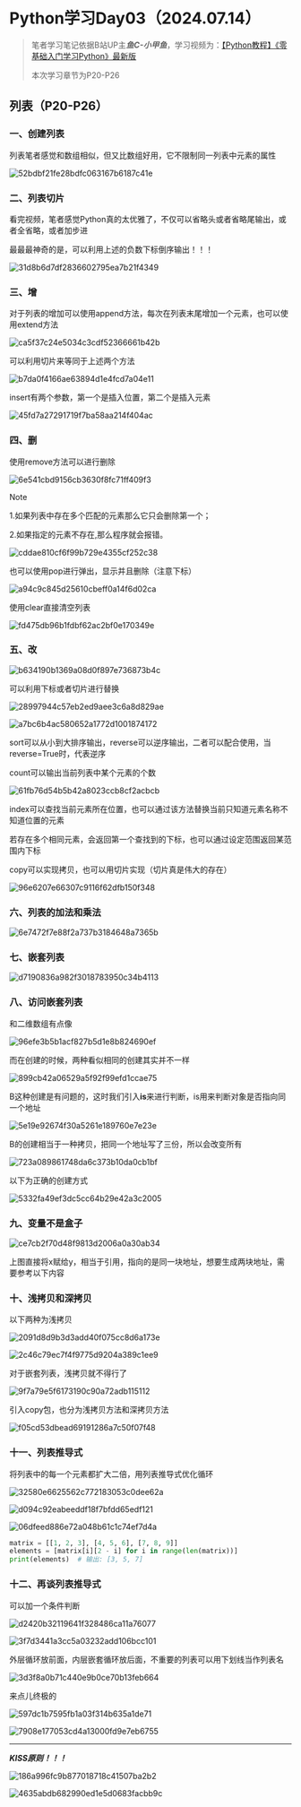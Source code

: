 #  Python学习Day03（2024.07.14）

> 笔者学习笔记依据B站UP主***鱼C-小甲鱼***，学习视频为：[【Python教程】《零基础入门学习Python》最新版]([序章_哔哩哔哩_bilibili](https://www.bilibili.com/video/BV1c4411e77t?p=1&vd_source=3052c1e7ab8ae1ae3bd0668a229fc4b7))
>
> 本次学习章节为P20-P26

## 列表（P20-P26）

### 一、创建列表

列表笔者感觉和数组相似，但又比数组好用，它不限制同一列表中元素的属性

![52bdbf21fe28bdfc063167b6187c41e](https://gitee.com/lu-hua7/picture/raw/master/52bdbf21fe28bdfc063167b6187c41e.png)

### 二、列表切片

看完视频，笔者感觉Python真的太优雅了，不仅可以省略头或者省略尾输出，或者全省略，或者加步进

最最最神奇的是，可以利用上述的负数下标倒序输出！！！

![31d8b6d7df2836602795ea7b21f4349](https://gitee.com/lu-hua7/picture/raw/master/31d8b6d7df2836602795ea7b21f4349.png)

### 三、增

对于列表的增加可以使用append方法，每次在列表末尾增加一个元素，也可以使用extend方法

![ca5f37c24e5034c3cdf52366661b42b](https://gitee.com/lu-hua7/picture/raw/master/ca5f37c24e5034c3cdf52366661b42b.png)

可以利用切片来等同于上述两个方法

![b7da0f4166ae63894d1e4fcd7a04e11](https://gitee.com/lu-hua7/picture/raw/master/b7da0f4166ae63894d1e4fcd7a04e11.png)

insert有两个参数，第一个是插入位置，第二个是插入元素

![45fd7a27291719f7ba58aa214f404ac](https://gitee.com/lu-hua7/picture/raw/master/45fd7a27291719f7ba58aa214f404ac.png)

### 四、删

使用remove方法可以进行删除

![6e541cbd9156cb3630f8fc71ff409f3](https://gitee.com/lu-hua7/picture/raw/master/6e541cbd9156cb3630f8fc71ff409f3.png)

> [!NOTE]
>
> 1.如果列表中存在多个匹配的元素那么它只会删除第一个；
>
> 2.如果指定的元素不存在,那么程序就会报错。

![cddae810cf6f99b729e4355cf252c38](https://gitee.com/lu-hua7/picture/raw/master/cddae810cf6f99b729e4355cf252c38.png)

也可以使用pop进行弹出，显示并且删除（注意下标）

![a94c9c845d25610cbeff0a14f6d02ca](https://gitee.com/lu-hua7/picture/raw/master/a94c9c845d25610cbeff0a14f6d02ca.png)

使用clear直接清空列表

![fd475db96b1fdbf62ac2bf0e170349e](https://gitee.com/lu-hua7/picture/raw/master/fd475db96b1fdbf62ac2bf0e170349e.png)

### 五、改

![b634190b1369a08d0f897e736873b4c](https://gitee.com/lu-hua7/picture/raw/master/b634190b1369a08d0f897e736873b4c.png)

可以利用下标或者切片进行替换

![28997944c57eb2ed9aee3c6a8d829ae](https://gitee.com/lu-hua7/picture/raw/master/28997944c57eb2ed9aee3c6a8d829ae.png)

![a7bc6b4ac580652a1772d1001874172](https://gitee.com/lu-hua7/picture/raw/master/a7bc6b4ac580652a1772d1001874172.png)

sort可以从小到大排序输出，reverse可以逆序输出，二者可以配合使用，当reverse=True时，代表逆序

count可以输出当前列表中某个元素的个数

![61fb76d54b5b42a8023ccb8cf2acbcb](https://gitee.com/lu-hua7/picture/raw/master/61fb76d54b5b42a8023ccb8cf2acbcb.png)

index可以查找当前元素所在位置，也可以通过该方法替换当前只知道元素名称不知道位置的元素

若存在多个相同元素，会返回第一个查找到的下标，也可以通过设定范围返回某范围内下标

copy可以实现拷贝，也可以用切片实现（切片真是伟大的存在）

![96e6207e66307c9116f62dfb150f348](https://gitee.com/lu-hua7/picture/raw/master/96e6207e66307c9116f62dfb150f348.png)

### 六、列表的加法和乘法

![6e7472f7e88f2a737b3184648a7365b](https://gitee.com/lu-hua7/picture/raw/master/6e7472f7e88f2a737b3184648a7365b.png)

### 七、嵌套列表

![d7190836a982f3018783950c34b4113](https://gitee.com/lu-hua7/picture/raw/master/d7190836a982f3018783950c34b4113.png)

### 八、访问嵌套列表

和二维数组有点像

![96efe3b5b1acf827b5d1e8b824690ef](https://gitee.com/lu-hua7/picture/raw/master/96efe3b5b1acf827b5d1e8b824690ef.png)

而在创建的时候，两种看似相同的创建其实并不一样

![899cb42a06529a5f92f99efd1ccae75](https://gitee.com/lu-hua7/picture/raw/master/899cb42a06529a5f92f99efd1ccae75.png)

B这种创建是有问题的，这时我们引入**is**来进行判断，is用来判断对象是否指向同一个地址

![5e19e92674f30a5261e189760e7e23e](https://gitee.com/lu-hua7/picture/raw/master/5e19e92674f30a5261e189760e7e23e.png)

B的创建相当于一种拷贝，把同一个地址写了三份，所以会改变所有

![723a089861748da6c373b10da0cb1bf](https://gitee.com/lu-hua7/picture/raw/master/723a089861748da6c373b10da0cb1bf.png)

以下为正确的创建方式

![5332fa49ef3dc5cc64b29e42a3c2005](https://gitee.com/lu-hua7/picture/raw/master/5332fa49ef3dc5cc64b29e42a3c2005.png)

### 九、变量不是盒子

![ce7cb2f70d48f9813d2006a0a30ab34](https://gitee.com/lu-hua7/picture/raw/master/ce7cb2f70d48f9813d2006a0a30ab34.png)

上图直接将x赋给y，相当于引用，指向的是同一块地址，想要生成两块地址，需要参考以下内容

### 十、浅拷贝和深拷贝

以下两种为浅拷贝

![2091d8d9b3d3add40f075cc8d6a173e](https://gitee.com/lu-hua7/picture/raw/master/2091d8d9b3d3add40f075cc8d6a173e.png)

![2c46c79ec7f4f9775d9204a389c1ee9](https://gitee.com/lu-hua7/picture/raw/master/2c46c79ec7f4f9775d9204a389c1ee9.png)

对于嵌套列表，浅拷贝就不得行了

![9f7a79e5f6173190c90a72adb115112](https://gitee.com/lu-hua7/picture/raw/master/9f7a79e5f6173190c90a72adb115112.png)

引入copy包，也分为浅拷贝方法和深拷贝方法

![f05cd53dbead69191286a7c50f07f48](https://gitee.com/lu-hua7/picture/raw/master/f05cd53dbead69191286a7c50f07f48.png)

### 十一、列表推导式

将列表中的每一个元素都扩大二倍，用列表推导式优化循环

![32580e6625562c772183053c0dee62a](https://gitee.com/lu-hua7/picture/raw/master/32580e6625562c772183053c0dee62a.png)

![d094c92eabeeddf18f7bfdd65edf121](https://gitee.com/lu-hua7/picture/raw/master/d094c92eabeeddf18f7bfdd65edf121.png)

![06dfeed886e72a048b61c1c74ef7d4a](https://gitee.com/lu-hua7/picture/raw/master/06dfeed886e72a048b61c1c74ef7d4a.png)

```python
matrix = [[1, 2, 3], [4, 5, 6], [7, 8, 9]]
elements = [matrix[i][2 - i] for i in range(len(matrix))]
print(elements)  # 输出: [3, 5, 7]
```

### 十二、再谈列表推导式

可以加一个条件判断

![d2420b32119641f328486ca11a76077](https://gitee.com/lu-hua7/picture/raw/master/d2420b32119641f328486ca11a76077.png)

![3f7d3441a3cc5a03232add106bcc101](https://gitee.com/lu-hua7/picture/raw/master/3f7d3441a3cc5a03232add106bcc101.png)

外层循环放前面，内层嵌套循环放后面，不重要的列表可以用下划线当作列表名

![3d3f8a0b71c440e9b0ce70b13feb664](https://gitee.com/lu-hua7/picture/raw/master/3d3f8a0b71c440e9b0ce70b13feb664.png)

来点儿终极的

![597dc1b7595fb1a03f314b635a1de71](https://gitee.com/lu-hua7/picture/raw/master/597dc1b7595fb1a03f314b635a1de71.png)

![7908e177053cd4a13000fd9e7eb6755](https://gitee.com/lu-hua7/picture/raw/master/7908e177053cd4a13000fd9e7eb6755.png)

------

***KISS原则！！！***

![186a996fc9b877018718c41507ba2b2](https://gitee.com/lu-hua7/picture/raw/master/186a996fc9b877018718c41507ba2b2.png)

![4635abdb682990ed1e5d0683facbb9c](https://gitee.com/lu-hua7/picture/raw/master/4635abdb682990ed1e5d0683facbb9c.png)